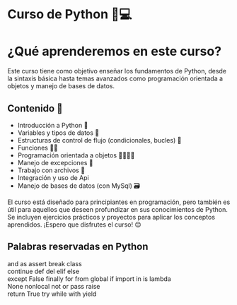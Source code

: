 # Curso de Python 🐍💻

# ¿Qué aprenderemos en este curso?

Este curso tiene como objetivo enseñar los fundamentos de Python, desde la sintaxis básica hasta temas avanzados como programación orientada a objetos y manejo de bases de datos. 

## Contenido 📝

- Introducción a Python 🚀
- Variables y tipos de datos 🔢
- Estructuras de control de flujo (condicionales, bucles) 🔁
- Funciones 🧑‍💻
- Programación orientada a objetos 👨‍👩‍👧‍👦
- Manejo de excepciones 🚨
- Trabajo con archivos 📂
- Integración y uso de Api
- Manejo de bases de datos (con MySql) 🗃️

El curso está diseñado para principiantes en programación, pero también es útil para aquellos que deseen profundizar en sus conocimientos de Python. Se incluyen ejercicios prácticos y proyectos para aplicar los conceptos aprendidos. ¡Espero que disfrutes el curso! 😊

## Palabras reservadas en Python

and	as	assert	break	class	
continue	def	del	elif	else	
except False	finally	for	from
global	if	import	in	is	lambda	
None nonlocal	not	or	pass	raise	
return	True	try	while	with	yield
